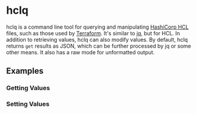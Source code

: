 # hclq

hclq is a command line tool for querying and manipulating [HashiCorp HCL](https://github.com/hashicorp/hcl) files, such as those used by [Terraform](https://terraform.io). It's similar to [jq](https://github.com/stedolan/jq), but for HCL. In addition to retrieving values, hclq can also modify values. By default, hclq returns `get` results as JSON, which can be further processed by jq or some other means. It also has a raw mode for unformatted output.

## Examples

### Getting Values

### Setting Values
